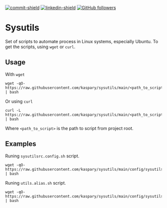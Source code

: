 [commit-shield]: https://img.shields.io/github/last-commit/Kaspary/feedget-nlw-rocketseat?style=for-the-badge&logo=GitHub
[commit-url]: https://github.com/Kaspary/chat-websockets/commits/main
[linkedin-shield]: https://img.shields.io/badge/-João%20Pedro%20Kaspary-6633cc?style=for-the-badge&logo=Linkedin&colorB=2366c2
[linkedin-url]: https://linkedin.com/in/joao-pedro-kaspary
[github-shield]: https://img.shields.io/github/followers/Kaspary?label=João%20Pedro%20Kaspary&style=for-the-badge&logo=GitHub
[github-url]: https://github.com/Kaspary

[![commit-shield]][commit-url]
[![linkedin-shield]][linkedin-url]
[![GitHub followers][github-shield]][github-url]

# Sysutils
Set of scripts to automate process in Linux systems, especially Ubuntu.
To get the scripts, using `wget` or `curl`.

## Usage
With `wget`
```
wget -qO- https://raw.githubusercontent.com/kaspary/sysutils/main/<path_to_script> | bash
```

Or using `curl`
```
curl -L https://raw.githubusercontent.com/kaspary/sysutils/main/<path_to_script> | bash
```
Where `<path_to_script>` is the path to script from project root.


## Examples

Runing `sysutilsrc.config.sh` script.
```
wget -qO- https://raw.githubusercontent.com/kaspary/sysutils/main/config/sysutilsrc.config.sh | bash
```

Runing `utils.alias.sh` script.
```
wget -qO- https://raw.githubusercontent.com/kaspary/sysutils/main/config/sysutilsrc.config.sh | bash
```